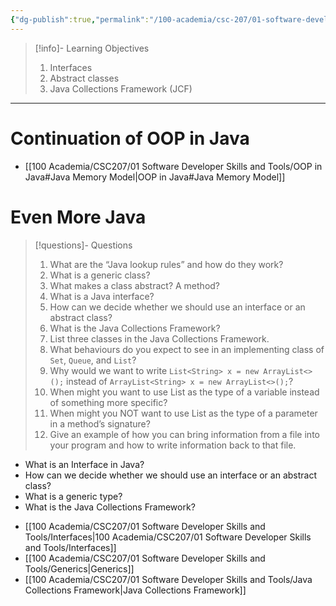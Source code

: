 ```yaml
---
{"dg-publish":true,"permalink":"/100-academia/csc-207/01-software-developer-skills-and-tools/week-3-interfaces-generics-and-the-java-collections-framework/","tags":["#lecture","#note","cs","university"],"created":"2024-09-18T16:31:35.000-04:00","updated":"2024-10-05T23:25:14.965-04:00"}
---
```



> [!info]- Learning Objectives
> 1. Interfaces
> 2. Abstract classes
> 3. Java Collections Framework (JCF)

---

# Continuation of OOP in Java

- [[100 Academia/CSC207/01 Software Developer Skills and Tools/OOP in Java#Java Memory Model\|OOP in Java#Java Memory Model]]

# Even More Java

> [!questions]- Questions
> 1. What are the “Java lookup rules” and how do they work?  
> 2. What is a generic class?  
> 3. What makes a class abstract? A method?  
> 4. What is a Java interface?  
> 5. How can we decide whether we should use an interface or an abstract class?  
> 6. What is the Java Collections Framework?  
> 7. List three classes in the Java Collections Framework.  
> 8. What behaviours do you expect to see in an implementing class of `Set`, `Queue`, and `List`?  
> 9. Why would we want to write `List<String> x = new ArrayList<>();` instead of `ArrayList<String> x = new ArrayList<>();`?
> 10. When might you want to use List as the type of a variable instead of something more specific?  
> 11. When might you NOT want to use List as the type of a parameter in a method’s signature?  
> 12. Give an example of how you can bring information from a file into your program and how to write information back to that file.

- What is an Interface in Java?
- How can we decide whether we should use an interface or an abstract class?
- What is a generic type?
- What is the Java Collections Framework?

<!-- break -->
- [[100 Academia/CSC207/01 Software Developer Skills and Tools/Interfaces\|100 Academia/CSC207/01 Software Developer Skills and Tools/Interfaces]]
- [[100 Academia/CSC207/01 Software Developer Skills and Tools/Generics\|Generics]]
- [[100 Academia/CSC207/01 Software Developer Skills and Tools/Java Collections Framework\|Java Collections Framework]]